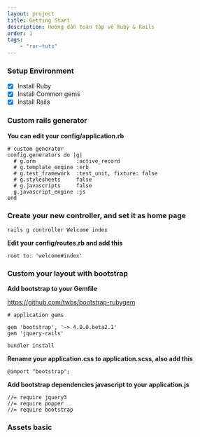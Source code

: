 ```yaml
---
layout: project
title: Getting Start
description: Hướng dẫn toàn tập về Ruby & Rails
order: 1
tags:
    - "ror-tuts"
---
```


### Setup Environment

- [x] Install Ruby
- [x] Install Common gems
- [x] Install Rails

### Custom rails generator

**You can edit your config/application.rb**

```
# custom generator
config.generators do |g|
  # g.orm             :active_record
  # g.template_engine :erb
  # g.test_framework  :test_unit, fixture: false
  # g.stylesheets     false
  # g.javascripts     false
  g.javascript_engine :js
end
```

### Create your new controller, and set it as home page

```
rails g controller Welcome index
```

**Edit your config/routes.rb and add this**
```
root to: 'welcome#index'
```

### Custom your layout with bootstrap

**Add bootstrap to your Gemfile**

https://github.com/twbs/bootstrap-rubygem

```
# application gems

gem 'bootstrap', '~> 4.0.0.beta2.1'
gem 'jquery-rails'
```

```
bundler install
```

**Rename your application.css to application.scss, also add this**

```
@import "bootstrap";
```

**Add bootstrap dependencies javascript to your application.js**
```
//= require jquery3
//= require popper
//= require bootstrap
```

### Assets basic
